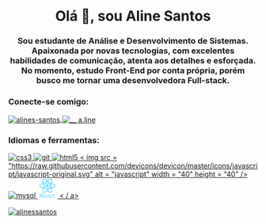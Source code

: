<h1 align = "center"> Olá 👋, sou Aline Santos </h1>
<h3 align = "center"> Sou estudante de Análise e Desenvolvimento de Sistemas. Apaixonada por novas tecnologias, com excelentes habilidades de comunicação, atenta aos detalhes e esforçada. No momento, estudo Front-End por conta própria, porém busco me tornar uma desenvolvedora Full-stack. </h3>

<h3 align = "left"> Conecte-se comigo: </h3>
<p align = "left">
<a href = "https://linkedin.com/in/alines-santos" target = "blank"> <img align = "center" src = "https://raw.githubusercontent.com/rahuldkjain/github-profile- readme-generator / master / src / images / icons / Social / linked-in-alt.svg "alt =" alines-santos "height =" 30 "width ="
<a href="https://instagram.com/__a.line" target="blank"> <img align = "center" src = "https://raw.githubusercontent.com/rahuldkjain/github-profile-readme -generator / master / src / images / icons / Social / instagram.svg "alt =" __ a.line "height =" 30 "width =" 40 "/> </a>
</p>

<h3 align =" left "> Idiomas e ferramentas: </h3>
<p align = "left"> <a href="https://www.w3schools.com/css/" target="_blank"> <img src = "https://raw.githubusercontent.com/devicons/devicon /master/icons/css3/css3-original-wordmark.svg "alt =" css3 "width =" 40 "height =" 40 "/> </a> <a href =" https://git-scm.com / "target =" _ blank "> <img src =" https://www.vectorlogo.zone/logos/git-scm/git-scm-icon.svg "alt =" git "width =" 40 "height =" 40 "/> </a> <a href="https://www.w3.org/html/" target="_blank"> <img src =" https://raw.githubusercontent.com/devicons/devicon /master/icons/html5/html5-original-wordmark.svg "alt ="html5 "width =" 40 "height =" 40 "/> </a> <a href="https://developer.mozilla.org/en-US/docs/Web/JavaScript" target="_blank"> < img src = "https://raw.githubusercontent.com/devicons/devicon/master/icons/javascript/javascript-original.svg" alt = "javascript" width = "40" height = "40" /> </ a > <a href="https://www.mysql.com/" target="_blank"> <img src = "https://raw.githubusercontent.com/devicons/devicon/master/icons/mysql/mysql- original-wordmark.svg "alt =" mysql "width =" 40 "height =" 40 "/> </a> <a href="https://reactjs.org/" target="_blank"> <img src = "https://raw.githubusercontent.com/devicons/devicon/master/icons/react/react-original-wordmark.svg" alt = "react" width = "40" height = "40" /> < / a> </p>

<p> <img align = "center" src = "https://github-readme-stats.vercel.app/api/top-langs?username=alinessantos&show_icons=true&locale=en&layout=compact" alt = "alinessantos" /> </p>
